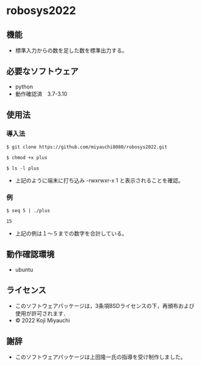 # robosys2022
## 機能
* 標準入力からの数を足した数を標準出力する。

## 必要なソフトウェア
* python
* 動作確認済　3.7-3.10

## 使用法

### 導入法
~~~
$ git clone https://github.com/miyauchi8080/robosys2022.git

$ chmod +x plus

$ ls -l plus
~~~
* 上記のように端末に打ち込み -rwxrwxr-x 1 と表示されることを確認。

### 例　
~~~
$ seq 5 | ./plus

15
~~~
* 上記の例は１～５までの数字を合計している。

## 動作確認環境
* ubuntu

## ライセンス

* このソフトウェアパッケージは，3条項BSDライセンスの下，再頒布および使用が許可されます．
* © 2022 Koji Miyauchi

## 謝辞
* このソフトウェアパッケージは上田隆一氏の指導を受け制作しました。
